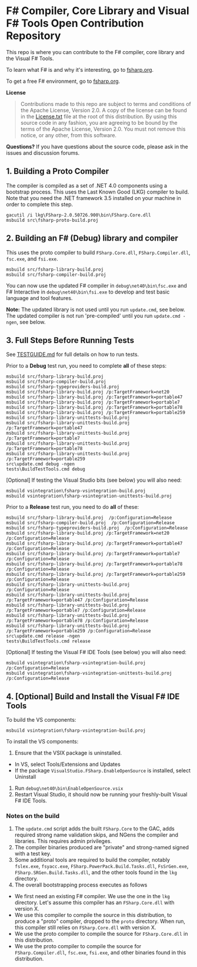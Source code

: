 # F# Compiler, Core Library and Visual F# Tools Open Contribution Repository

This repo is where you can contribute to the F# compiler, core library and the Visual F# Tools.

To learn what F# is and why it's interesting, go to [fsharp.org](http://fsharp.org).

To get a free F# environment, go to [fsharp.org](http://fsharp.org/use/windows).

**License**
> Contributions made to this repo are subject to terms and conditions of the Apache License, Version 2.0. A copy of the license can be found in the [License.txt](License.txt) file at the root of this distribution.
> By using this source code in any fashion, you are agreeing to be bound by the terms of the Apache License, Version 2.0. You must not remove this notice, or any other, from this software.

**Questions?** If you have questions about the source code, please ask in the issues and discussion forums.

## 1.  Building a Proto Compiler

The compiler is compiled as a set of .NET 4.0 components using a bootstrap process. This uses the Last Known Good (LKG) compiler to build.  
Note that you need the .NET framework 3.5 installed on your machine in order to complete this step.

```
gacutil /i lkg\FSharp-2.0.50726.900\bin\FSharp.Core.dll
msbuild src\fsharp-proto-build.proj
```
    
## 2.  Building an F# (Debug) library and compiler

This uses the proto compiler to build `FSharp.Core.dll`, `FSharp.Compiler.dll`, `fsc.exe`, and `fsi.exe`.

```
msbuild src/fsharp-library-build.proj 
msbuild src/fsharp-compiler-build.proj 
```
    
You can now use the updated F# compiler in `debug\net40\bin\fsc.exe` and F# Interactive in `debug\net40\bin\fsi.exe` to develop and test basic language and tool features.

**Note:** The updated library is not used until you run `update.cmd`, see below.  The updated compiler is not run 'pre-compiled' until you run `update.cmd -ngen`, see below.

## 3. Full Steps Before Running Tests

See [TESTGUIDE.md](TESTGUIDE.md) for full details on how to run tests.
    
Prior to a **Debug** test run, you need to complete **all** of these steps:

```
msbuild src/fsharp-library-build.proj
msbuild src/fsharp-compiler-build.proj
msbuild src/fsharp-typeproviders-build.proj
msbuild src/fsharp-library-build.proj /p:TargetFramework=net20
msbuild src/fsharp-library-build.proj /p:TargetFramework=portable47
msbuild src/fsharp-library-build.proj /p:TargetFramework=portable7
msbuild src/fsharp-library-build.proj /p:TargetFramework=portable78
msbuild src/fsharp-library-build.proj /p:TargetFramework=portable259
msbuild src/fsharp-library-unittests-build.proj
msbuild src/fsharp-library-unittests-build.proj /p:TargetFramework=portable47
msbuild src/fsharp-library-unittests-build.proj /p:TargetFramework=portable7
msbuild src/fsharp-library-unittests-build.proj /p:TargetFramework=portable78
msbuild src/fsharp-library-unittests-build.proj /p:TargetFramework=portable259
src\update.cmd debug -ngen
tests\BuildTestTools.cmd debug 
```

[Optional] If testing the Visual Studio bits (see below) you will also need:

```
msbuild vsintegration\fsharp-vsintegration-build.proj
msbuild vsintegration\fsharp-vsintegration-unittests-build.proj
```    

Prior to a **Release** test run, you need to do **all** of these:

```
msbuild src/fsharp-library-build.proj  /p:Configuration=Release
msbuild src/fsharp-compiler-build.proj  /p:Configuration=Release
msbuild src/fsharp-typeproviders-build.proj  /p:Configuration=Release
msbuild src/fsharp-library-build.proj /p:TargetFramework=net20 /p:Configuration=Release
msbuild src/fsharp-library-build.proj /p:TargetFramework=portable47 /p:Configuration=Release
msbuild src/fsharp-library-build.proj /p:TargetFramework=portable7 /p:Configuration=Release
msbuild src/fsharp-library-build.proj /p:TargetFramework=portable78 /p:Configuration=Release
msbuild src/fsharp-library-build.proj /p:TargetFramework=portable259 /p:Configuration=Release
msbuild src/fsharp-library-unittests-build.proj  /p:Configuration=Release
msbuild src/fsharp-library-unittests-build.proj /p:TargetFramework=portable47 /p:Configuration=Release
msbuild src/fsharp-library-unittests-build.proj /p:TargetFramework=portable7 /p:Configuration=Release
msbuild src/fsharp-library-unittests-build.proj /p:TargetFramework=portable78 /p:Configuration=Release
msbuild src/fsharp-library-unittests-build.proj /p:TargetFramework=portable259 /p:Configuration=Release
src\update.cmd release -ngen
tests\BuildTestTools.cmd release 
```

[Optional] If testing the Visual F# IDE Tools (see below) you will also need:

```
msbuild vsintegration\fsharp-vsintegration-build.proj /p:Configuration=Release
msbuild vsintegration\fsharp-vsintegration-unittests-build.proj /p:Configuration=Release
```

## 4. [Optional] Build and Install the Visual F# IDE Tools

To build the VS components:

```
msbuild vsintegration\fsharp-vsintegration-build.proj
```

To install the VS components:

1. Ensure that the VSIX package is uninstalled.
 - In VS, select Tools/Extensions and Updates
 - If the package `VisualStudio.FSharp.EnableOpenSource` is installed, select Uninstall
1. Run ```debug\net40\bin\EnableOpenSource.vsix```
1. Restart Visual Studio, it should now be running your freshly-built Visual F# IDE Tools.

### Notes on the build

1. The `update.cmd` script adds the built `FSharp.Core` to the GAC, adds required strong name validation skips, and NGens the compiler and libraries. This requires admin privileges.
1. The compiler binaries produced are "private" and strong-named signed with a test key.
1. Some additional tools are required to build the compiler, notably `fslex.exe`, `fsyacc.exe`, `FSharp.PowerPack.Build.Tasks.dll`, `FsSrGen.exe`, `FSharp.SRGen.Build.Tasks.dll`, and the other tools found in the `lkg` directory.
1. The overall bootstrapping process executes as follows
 - We first need an existing F# compiler. We use the one in the `lkg` directory. Let's assume this compiler has an `FSharp.Core.dll` with version X.
 - We use this compiler to compile the source in this distribution, to produce a "proto" compiler, dropped to the `proto` directory. When run, this compiler still relies on `FSharp.Core.dll` with version X.
 - We use the proto compiler to compile the source for `FSharp.Core.dll` in this distribution.
 - We use the proto compiler to compile the source for `FSharp.Compiler.dll`, `fsc.exe`, `fsi.exe`, and other binaries found in this distribution.
